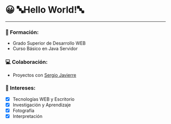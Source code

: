 # 😀 🔤Hello World!🔤
---

### 📖 Formación:

- Grado Superior de Desarrollo WEB
- Curso Básico en Java Servidor


### 💻 Colaboración:
- Proyectos con [Sergio Javierre](https://github.com/sergiojavierre)


### 💎 Intereses:
- [x] Tecnologías WEB y Escritorio 
- [x] Investigación y Aprendizaje
- [x] Fotografía
- [x] Interpretación
